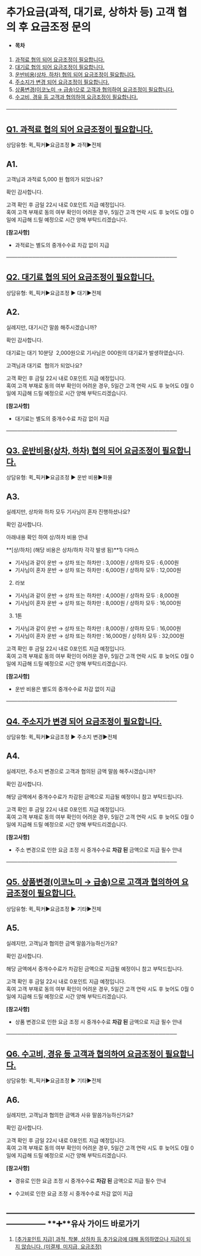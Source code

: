 # 추가요금(과적, 대기료, 상하차 등) 고객 협의 후 요금조정 문의

* #### **목차**

1. [과적료 협의 되어 요금조정이 필요합니다.](#h_01HQQAGGK2N3YCFWBKTF8F551K)
2. [대기료 협의 되어 요금조정이 필요합니다.](#01J05KJXY8KKZ3CVPSFG7QQTFR)
3. [운반비용(상차, 하차) 협의 되어 요금조정이 필요합니다.](#01J05KVEXM4M4NF0MQEDWXEYRN)
4. [주소지가 변경 되어 요금조정이 필요합니다.](#01J05M6AQF20P44P1D61N6D7JR)
5. [상품변경(이코노미 → 급송)으로 고객과 협의하여 요금조정이 필요합니다.](#01J05MJJHG1GCVS59125152PZC)
6. [수고비, 경유 등 고객과 협의하여 요금조정이 필요합니다.](#01J05NDBDY6TJ913NFZWT5123M)

──────────────────────────────────────────────

[**Q1. 과적료 협의 되어 요금조정이 필요합니다.**](#h_01JD6KVCPHC2G58RZEPNJ031WB)
---------------------------------------------------------------

상담유형: 퀵\_픽커▶요금조정 ▶ 과적▶전체

**A1.**
-------

고객님과 과적료 5,000 원 협의가 되었나요?

확인 감사합니다.

고객 확인 후 금일 22시 내로 0포인트 지급 예정입니다.  
혹여 고객 부재로 동의 여부 확인이 어려운 경우, 5일간 고객 연락 시도 후 늦어도 0월 0일에 지급해 드릴 예정으로 시간 양해 부탁드리겠습니다.

**[참고사항]**

* 과적료는 별도의 중개수수료 차감 없이 지급

──────────────────────────────────────────────

[**Q2. 대기료 협의 되어 요금조정이 필요합니다.**](#h_01JD6KVCPHC2G58RZEPNJ031WB)
---------------------------------------------------------------

상담유형: 퀵\_픽커▶요금조정 ▶ 대기▶전체

**A2.**
-------

실례지만, 대기시간 말씀 해주시겠습니까?

확인 감사합니다.

대기료는 대기 10분당  2,000원으로 기사님은 000원의 대기료가 발생하였습니다.

고객님과 대기료  협의가 되었나요?

고객 확인 후 금일 22시 내로 0포인트 지급 예정입니다.  
혹여 고객 부재로 동의 여부 확인이 어려운 경우, 5일간 고객 연락 시도 후 늦어도 0월 0일에 지급해 드릴 예정으로 시간 양해 부탁드리겠습니다.

**[참고사항]**

* 대기료는 별도의 중개수수료 차감 없이 지급

──────────────────────────────────────────────

[**Q3. 운반비용(상차, 하차) 협의 되어 요금조정이 필요합니다.**](#01J05KVEXM4M4NF0MQEDWXEYRN)
----------------------------------------------------------------------

상담유형: 퀵\_픽커▶요금조정 ▶ 운반 비용▶화물

**A3.**
-------

실례지만, 상차와 하차 모두 기사님이 혼자 진행하셨나요?

확인 감사합니다.

아래내용 확인 하여 상/하차 비용 안내

**[상/하차] (해당 비용은 상차/하차 각각 발생 됨)**1) 다마스  
- 기사님과 같이 운반 → 상차 또는 하차만 : 3,000원 / 상하차 모두 : 6,000원  
- 기사님이 혼자 운반 → 상차 또는 하차만 : 6,000원 / 상하차 모두 : 12,000원

2) 라보  
- 기사님과 같이 운반 → 상차 또는 하차만 : 4,000원 / 상하차 모두 : 8,000원  
- 기사님이 혼자 운반 → 상차 또는 하차만 : 8,000원 / 상하차 모두 : 16,000원

3) 1톤  
- 기사님과 같이 운반 → 상차 또는 하차만 : 8,000원 / 상하차 모두 : 16,000원  
- 기사님이 혼자 운반 → 상차 또는 하차만 : 16,000원 / 상하차 모두 : 32,000원

고객 확인 후 금일 22시 내로 0포인트 지급 예정입니다.  
혹여 고객 부재로 동의 여부 확인이 어려운 경우, 5일간 고객 연락 시도 후 늦어도 0월 0일에 지급해 드릴 예정으로 시간 양해 부탁드리겠습니다.

**[참고사항]**

* 운반 비용은 별도의 중개수수료 차감 없이 지급

──────────────────────────────────────────────

[**Q4. 주소지가 변경 되어 요금조정이 필요합니다.**](#01J05M6AQF20P44P1D61N6D7JR)
--------------------------------------------------------------

상담유형: 퀵\_픽커▶요금조정 ▶ 주소지 변경▶전체

**A4.**
-------

실례지만, 주소지 변경으로 고객과 협의된 금액 말씀 해주시겠습니까?

확인 감사합니다.

해당 금액에서 중개수수료가 차감된 금액으로 지급될 예정이니 참고 부탁드립니다.

고객 확인 후 금일 22시 내로 0포인트 지급 예정입니다.  
혹여 고객 부재로 동의 여부 확인이 어려운 경우, 5일간 고객 연락 시도 후 늦어도 0월 0일에 지급해 드릴 예정으로 시간 양해 부탁드리겠습니다.

**[참고사항]**

* 주소 변경으로 인한 요금 조정 시 중개수수료 **차감 된** 금액으로 지급 필수 안내

──────────────────────────────────────────────

[**Q5. 상품변경(이코노미 → 급송)으로 고객과 협의하여 요금조정이 필요합니다.**](#01J05MJJHG1GCVS59125152PZC)
------------------------------------------------------------------------------

상담유형: 퀵\_픽커▶요금조정 ▶ 기타▶전체

**A5.**
-------

실례지만, 고객님과 협의한 금액 말씀가능하신가요?

확인 감사합니다.

해당 금액에서 중개수수료가 차감된 금액으로 지급될 예정이니 참고 부탁드립니다.

고객 확인 후 금일 22시 내로 0포인트 지급 예정입니다.  
혹여 고객 부재로 동의 여부 확인이 어려운 경우, 5일간 고객 연락 시도 후 늦어도 0월 0일에 지급해 드릴 예정으로 시간 양해 부탁드리겠습니다.

**[참고사항]**

* 상품 변경으로 인한 요금 조정 시 중개수수료 **차감 된** 금액으로 지급 필수 안내

──────────────────────────────────────────────

[**Q6. 수고비, 경유 등 고객과 협의하여 요금조정이 필요합니다.**](#01J05NDBDY6TJ913NFZWT5123M)
----------------------------------------------------------------------

상담유형: 퀵\_픽커▶요금조정 ▶ 기타▶전체

**A6.**
-------

실례지만, 고객님과 협의한 금액과 사유 말씀가능하신가요?

확인 감사합니다.

고객 확인 후 금일 22시 내로 0포인트 지급 예정입니다.  
혹여 고객 부재로 동의 여부 확인이 어려운 경우, 5일간 고객 연락 시도 후 늦어도 0월 0일에 지급해 드릴 예정으로 시간 양해 부탁드리겠습니다.

**[참고사항]**

* 경유로 인한 요금 조정 시 중개수수료 **차감 된** 금액으로 지급 필수 안내

* 수고비로 인한 요금 조정 시 중개수수료 차감 없이 지급

**―****―****―****―****―****―****―****―****―****―****―****―****―****―****―****―****―****―****―****―****―****―****―****―****―****―****―****―****―** **➕****유사 가이드 바로가기**
----------------------------------------------------------------------------------------------------------------------------------------------------------------------

1. [[추가포인트 지급] 과적, 착불, 상하차 등 추가요금에 대해 동의하였으나 지급이 되지 않습니다. (미결제, 미지급, 요금조정)](https://kakaomobilitysupport.zendesk.com/hc/ko/articles/33649476577049--%EC%B6%94%EA%B0%80%ED%8F%AC%EC%9D%B8%ED%8A%B8-%EC%A7%80%EA%B8%89-%EA%B3%BC%EC%A0%81-%EC%B0%A9%EB%B6%88-%EC%83%81%ED%95%98%EC%B0%A8-%EB%93%B1-%EC%B6%94%EA%B0%80%EC%9A%94%EA%B8%88%EC%97%90-%EB%8C%80%ED%95%B4-%EB%8F%99%EC%9D%98%ED%95%98%EC%98%80%EC%9C%BC%EB%82%98-%EC%A7%80%EA%B8%89%EC%9D%B4-%EB%90%98%EC%A7%80-%EC%95%8A%EC%8A%B5%EB%8B%88%EB%8B%A4-%EB%AF%B8%EA%B2%B0%EC%A0%9C-%EB%AF%B8%EC%A7%80%EA%B8%89-%EC%9A%94%EA%B8%88%EC%A1%B0%EC%A0%95)